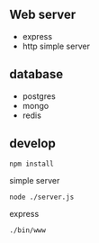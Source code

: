 ## Web server

- express
- http simple server

## database

- postgres
- mongo
- redis

## develop

```
npm install 
```

simple server

```
node ./server.js
```

express

```
./bin/www
```

